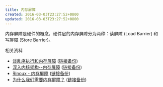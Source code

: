 ```yaml
---
title: 内存屏障
created: 2016-03-03T23:27:52+0800
updated: 2016-03-03T23:27:52+0800
---
```



内存屏障是硬件的概念，硬件层的内存屏障分为两种：读屏障 (Load Barrier) 和写屏障 (Store Barrier)。


相关资料

- [谈乱序执行和内存屏障](https://blog.csdn.net/dd864140130/article/details/56494925) ([链接备份](https://web.archive.org/web/20220323074833/https://blog.csdn.net/dd864140130/article/details/56494925))
- [深入内核架构--内存屏障](https://studygolang.com/articles/24734) ([链接备份](https://web.archive.org/web/20230301081145/https://studygolang.com/articles/24734))
- [Rinoux - 内存屏障](https://www.jianshu.com/p/2ab5e3d7e510) ([链接备份](https://web.archive.org/web/20221209230321/https://www.jianshu.com/p/2ab5e3d7e510))
- [为什么我们需要内存屏障？](https://zhuanlan.zhihu.com/p/33626920) ([链接备份](https://web.archive.org/web/20201204110741/https://zhuanlan.zhihu.com/p/33626920))
